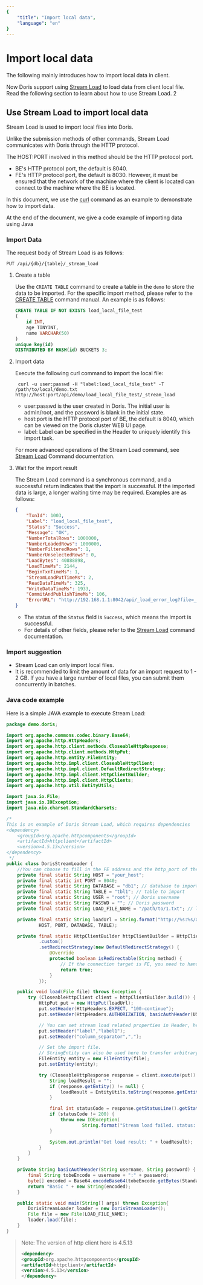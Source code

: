 ```yaml
---
{
    "title": "Import local data",
    "language": "en"
}
---
```


# Import local data
The following mainly introduces how to import local data in client.

Now Doris support using [Stream Load](../import-way/stream-load-manual.md) to load data from client local file. Read the following section to learn about how to use Stream Load.
2

## Use Stream Load to import local data

Stream Load is used to import local files into Doris.

Unlike the submission methods of other commands, Stream Load communicates with Doris through the HTTP protocol.

The HOST:PORT involved in this method should be the HTTP protocol port.

- BE's HTTP protocol port, the default is 8040.
- FE's HTTP protocol port, the default is 8030. However, it must be ensured that the network of the machine where the client is located can connect to the machine where the BE is located.

In this document, we use the [curl](https://curl.se/docs/manpage.html) command as an example to demonstrate how to import data.

At the end of the document, we give a code example of importing data using Java

### Import Data

The request body of Stream Load is as follows:

```text
PUT /api/{db}/{table}/_stream_load
```

1. Create a table

   Use the `CREATE TABLE` command to create a table in the `demo` to store the data to be imported. For the specific import method, please refer to the [CREATE TABLE](../../../sql-manual/sql-reference/Data-Definition-Statements/Create/CREATE-TABLE.md) command manual. An example is as follows:

   ```sql
   CREATE TABLE IF NOT EXISTS load_local_file_test
   (
       id INT,
       age TINYINT,
       name VARCHAR(50)
   )
   unique key(id)
   DISTRIBUTED BY HASH(id) BUCKETS 3;
   ```

2. Import data

   Execute the following curl command to import the local file:

   ```text
    curl -u user:passwd -H "label:load_local_file_test" -T /path/to/local/demo.txt http://host:port/api/demo/load_local_file_test/_stream_load
   ```

   - user:passwd is the user created in Doris. The initial user is admin/root, and the password is blank in the initial state.
   - host:port is the HTTP protocol port of BE, the default is 8040, which can be viewed on the Doris cluster WEB UI page.
   - label: Label can be specified in the Header to uniquely identify this import task.

   For more advanced operations of the Stream Load command, see [Stream Load](../../../sql-manual/sql-reference/Data-Manipulation-Statements/Load/STREAM-LOAD.md) Command documentation.

3. Wait for the import result

   The Stream Load command is a synchronous command, and a successful return indicates that the import is successful. If the imported data is large, a longer waiting time may be required. Examples are as follows:

   ```json
   {
       "TxnId": 1003,
       "Label": "load_local_file_test",
       "Status": "Success",
       "Message": "OK",
       "NumberTotalRows": 1000000,
       "NumberLoadedRows": 1000000,
       "NumberFilteredRows": 1,
       "NumberUnselectedRows": 0,
       "LoadBytes": 40888898,
       "LoadTimeMs": 2144,
       "BeginTxnTimeMs": 1,
       "StreamLoadPutTimeMs": 2,
       "ReadDataTimeMs": 325,
       "WriteDataTimeMs": 1933,
       "CommitAndPublishTimeMs": 106,
       "ErrorURL": "http://192.168.1.1:8042/api/_load_error_log?file=__shard_0/error_log_insert_stmt_db18266d4d9b4ee5-abb00ddd64bdf005_db18266d4d9b4ee5_abb00ddd64bdf005"
   }
   ```

   - The status of the `Status` field is `Success`, which means the import is successful.
   - For details of other fields, please refer to the [Stream Load](../../../sql-manual/sql-reference/Data-Manipulation-Statements/Load/STREAM-LOAD.md) command documentation.

### Import suggestion

- Stream Load can only import local files.
- It is recommended to limit the amount of data for an import request to 1 - 2 GB. If you have a large number of local files, you can submit them concurrently in batches.

### Java code example

Here is a simple JAVA example to execute Stream Load:

```java
package demo.doris;

import org.apache.commons.codec.binary.Base64;
import org.apache.http.HttpHeaders;
import org.apache.http.client.methods.CloseableHttpResponse;
import org.apache.http.client.methods.HttpPut;
import org.apache.http.entity.FileEntity;
import org.apache.http.impl.client.CloseableHttpClient;
import org.apache.http.impl.client.DefaultRedirectStrategy;
import org.apache.http.impl.client.HttpClientBuilder;
import org.apache.http.impl.client.HttpClients;
import org.apache.http.util.EntityUtils;

import java.io.File;
import java.io.IOException;
import java.nio.charset.StandardCharsets;

/*
This is an example of Doris Stream Load, which requires dependencies
<dependency>
    <groupId>org.apache.httpcomponents</groupId>
    <artifactId>httpclient</artifactId>
    <version>4.5.13</version>
</dependency>
 */
public class DorisStreamLoader {
    //You can choose to fill in the FE address and the http_port of the FE, but the connectivity between the client and the BE node must be guaranteed.
    private final static String HOST = "your_host";
    private final static int PORT = 8040;
    private final static String DATABASE = "db1"; // database to import
    private final static String TABLE = "tbl1"; // table to import
    private final static String USER = "root"; // Doris username
    private final static String PASSWD = ""; // Doris password
    private final static String LOAD_FILE_NAME = "/path/to/1.txt"; // local file path to import

    private final static String loadUrl = String.format("http://%s:%s/api/%s/%s/_stream_load",
            HOST, PORT, DATABASE, TABLE);

    private final static HttpClientBuilder httpClientBuilder = HttpClients
            .custom()
            .setRedirectStrategy(new DefaultRedirectStrategy() {
                @Override
                protected boolean isRedirectable(String method) {
                    // If the connection target is FE, you need to handle 307 redirect.
                    return true;
                }
            });

    public void load(File file) throws Exception {
        try (CloseableHttpClient client = httpClientBuilder.build()) {
            HttpPut put = new HttpPut(loadUrl);
            put.setHeader(HttpHeaders.EXPECT, "100-continue");
            put.setHeader(HttpHeaders.AUTHORIZATION, basicAuthHeader(USER, PASSWD));

            // You can set stream load related properties in Header, here we set label and column_separator.
            put.setHeader("label","label1");
            put.setHeader("column_separator",",");

            // Set the import file.
            // StringEntity can also be used here to transfer arbitrary data.
            FileEntity entity = new FileEntity(file);
            put.setEntity(entity);

            try (CloseableHttpResponse response = client.execute(put)) {
                String loadResult = "";
                if (response.getEntity() != null) {
                    loadResult = EntityUtils.toString(response.getEntity());
                }

                final int statusCode = response.getStatusLine().getStatusCode();
                if (statusCode != 200) {
                    throw new IOException(
                            String.format("Stream load failed. status: %s load result: %s", statusCode, loadResult));
                }

                System.out.println("Get load result: " + loadResult);
            }
        }
    }

    private String basicAuthHeader(String username, String password) {
        final String tobeEncode = username + ":" + password;
        byte[] encoded = Base64.encodeBase64(tobeEncode.getBytes(StandardCharsets.UTF_8));
        return "Basic " + new String(encoded);
    }

    public static void main(String[] args) throws Exception{
        DorisStreamLoader loader = new DorisStreamLoader();
        File file = new File(LOAD_FILE_NAME);
        loader.load(file);
    }
}
```

> Note: The version of http client here is 4.5.13
> ```xml
> <dependency>
> <groupId>org.apache.httpcomponents</groupId>
> <artifactId>httpclient</artifactId>
> <version>4.5.13</version>
> </dependency>
> ```